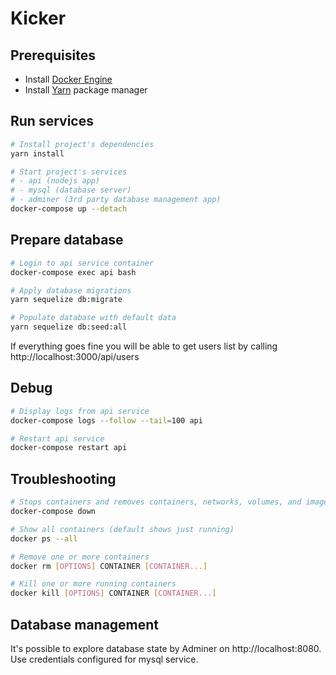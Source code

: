 # Kicker

## Prerequisites

* Install [Docker Engine](https://hub.docker.com/search?q=&type=edition&offering=community)
* Install [Yarn](https://yarnpkg.com/en/docs/install) package manager

## Run services

```bash
# Install project's dependencies
yarn install

# Start project's services
# - api (nodejs app)
# - mysql (database server)
# - adminer (3rd party database management app)
docker-compose up --detach
```

## Prepare database

```bash
# Login to api service container
docker-compose exec api bash

# Apply database migrations
yarn sequelize db:migrate

# Populate database with default data
yarn sequelize db:seed:all
```

If everything goes fine you will be able to get users list by calling http://localhost:3000/api/users

## Debug

```bash
# Display logs from api service
docker-compose logs --follow --tail=100 api

# Restart api service
docker-compose restart api
```

## Troubleshooting

```bash
# Stops containers and removes containers, networks, volumes, and images created by up.
docker-compose down

# Show all containers (default shows just running)
docker ps --all

# Remove one or more containers
docker rm [OPTIONS] CONTAINER [CONTAINER...]

# Kill one or more running containers
docker kill [OPTIONS] CONTAINER [CONTAINER...]
```

## Database management

It's possible to explore database state by Adminer on http://localhost:8080. Use credentials configured for mysql service.
